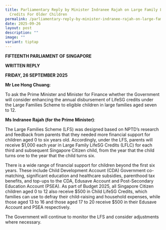 ```yaml
---
title: Parliamentary Reply by Minister Indranee Rajah on Large Family LifeSG
  Credits For Older Children
permalink: /parliamentary-reply-by-minister-indranee-rajah-on-large-family-lifesg-credits-for-older-children/
date: 2025-09-26
layout: post
description: ""
image: ""
variant: tiptap
---
```

<p><strong>FIFTEENTH PARLIAMENT OF SINGAPORE</strong>
</p>
<p><strong>WRITTEN REPLY</strong>&nbsp;</p>
<p><strong>FRIDAY, 26 SEPTEMBER 2025</strong>
</p>
<p><strong>Mr Lee Hong Chuang</strong>:</p>
<p>To ask the Prime Minister and Minister for Finance whether the Government
will consider enhancing the annual disbursement of LifeSG credits under
the Large Families Scheme to eligible children in large families aged seven
to 12.</p>
<p><strong>Ms Indranee Rajah (for the Prime Minister)</strong>:</p>
<p>The Large Families Scheme (LFS) was designed based on NPTD’s research
and feedback from parents that they needed more financial support for children
aged 0 to six years old. Accordingly, under the LFS, parents will receive
$1,000 each year in Large Family LifeSG Credits (LFLC) for each third and
subsequent Singapore Citizen child, from the year that the child turns
one to the year that the child turns six.</p>
<p>There is a wide range of financial support for children beyond the first
six years. These include Child Development Account (CDA) Government co-matching,
significant education and healthcare subsidies, parenthood tax benefits,
and top-ups to the CDA, Edusave Account and Post-Secondary Education Account
(PSEA). As part of Budget 2025, all Singapore Citizen children aged 0 to
12 also receive $500 in Child LifeSG Credits, which families can use to
defray their child-raising and household expenses, while those aged 13
to 16 and those aged 17 to 20 receive $500 in their Edusave Account and
PSEA respectively.</p>
<p>The Government will continue to monitor the LFS and consider adjustments
where necessary.</p>